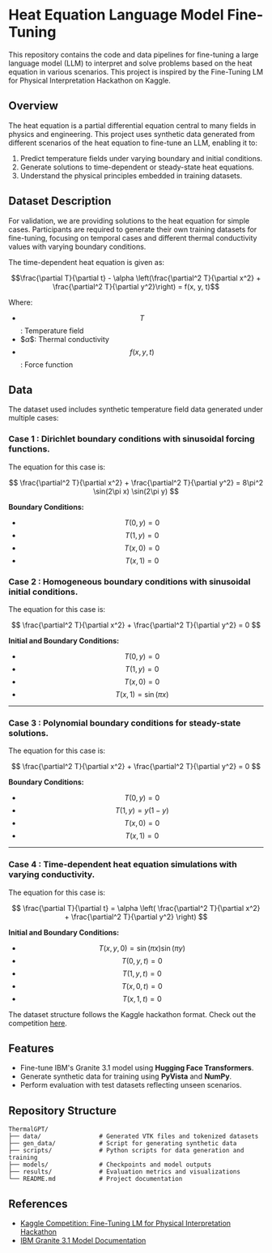 # Heat Equation Language Model Fine-Tuning

This repository contains the code and data pipelines for fine-tuning a large language model (LLM) to interpret and solve problems based on the heat equation in various scenarios. This project is inspired by the Fine-Tuning LM for Physical Interpretation Hackathon on Kaggle.

## Overview
The heat equation is a partial differential equation central to many fields in physics and engineering. This project uses synthetic data generated from different scenarios of the heat equation to fine-tune an LLM, enabling it to:

1. Predict temperature fields under varying boundary and initial conditions.
2. Generate solutions to time-dependent or steady-state heat equations.
3. Understand the physical principles embedded in training datasets.

## Dataset Description

For validation, we are providing solutions to the heat equation for simple cases. Participants are required to generate their own training datasets for fine-tuning, focusing on temporal cases and different thermal conductivity values with varying boundary conditions.

The time-dependent heat equation is given as:


$$\frac{\partial T}{\partial t} - \alpha \left(\frac{\partial^2 T}{\partial x^2} + \frac{\partial^2 T}{\partial y^2}\right) = f(x, y, t)$$


Where:
- $$T$$: Temperature field
- $$\alpha\$$: Thermal conductivity
- $$f(x, y, t)$$: Force function


## Data

The dataset used includes synthetic temperature field data generated under multiple cases:

### Case 1 : Dirichlet boundary conditions with sinusoidal forcing functions.

The equation for this case is:

$$
\frac{\partial^2 T}{\partial x^2} + \frac{\partial^2 T}{\partial y^2} = 8\pi^2 \sin(2\pi x) \sin(2\pi y)
$$

**Boundary Conditions:**
- $$T(0, y) = 0$$
- $$T(1, y) = 0$$
- $$T(x, 0) = 0$$
- $$T(x, 1) = 0$$

### Case 2 : Homogeneous boundary conditions with sinusoidal initial conditions.

The equation for this case is:

$$
\frac{\partial^2 T}{\partial x^2} + \frac{\partial^2 T}{\partial y^2} = 0
$$

**Initial and Boundary Conditions:**
- $$T(0, y) = 0$$
- $$T(1, y) = 0$$
- $$T(x, 0) = 0$$
- $$T(x, 1) = \sin(\pi x)$$

---

### Case 3 : Polynomial boundary conditions for steady-state solutions.

The equation for this case is:

$$
\frac{\partial^2 T}{\partial x^2} + \frac{\partial^2 T}{\partial y^2} = 0
$$

**Boundary Conditions:**
- $$T(0, y) = 0$$
- $$T(1, y) = y(1 - y)$$
- $$T(x, 0) = 0$$
- $$T(x, 1) = 0$$

---

### Case 4 : Time-dependent heat equation simulations with varying conductivity.

The equation for this case is:

$$
\frac{\partial T}{\partial t} = \alpha \left( \frac{\partial^2 T}{\partial x^2} + \frac{\partial^2 T}{\partial y^2} \right)
$$

**Initial and Boundary Conditions:**
- $$T(x, y, 0) = \sin(\pi x) \sin(\pi y)$$
- $$T(0, y, t) = 0$$
- $$T(1, y, t) = 0$$
- $$T(x, 0, t) = 0$$
- $$T(x, 1, t) = 0$$

  
The dataset structure follows the Kaggle hackathon format. Check out the competition [here](https://www.kaggle.com/competitions/fine-tuning-lm-physical-interpretation-hackathon/data).

## Features

- Fine-tune IBM's Granite 3.1 model using **Hugging Face Transformers**.
- Generate synthetic data for training using **PyVista** and **NumPy**.
- Perform evaluation with test datasets reflecting unseen scenarios.

## Repository Structure
```
ThermalGPT/
├── data/                # Generated VTK files and tokenized datasets
├── gen_data/            # Script for generating synthetic data
├── scripts/             # Python scripts for data generation and training
├── models/              # Checkpoints and model outputs
├── results/             # Evaluation metrics and visualizations
└── README.md            # Project documentation
```

## References

- [Kaggle Competition: Fine-Tuning LM for Physical Interpretation Hackathon](https://www.kaggle.com/competitions/fine-tuning-lm-physical-interpretation-hackathon)
- [IBM Granite 3.1 Model Documentation](https://huggingface.co/ibm-granite/granite-3.1-2b-base)
